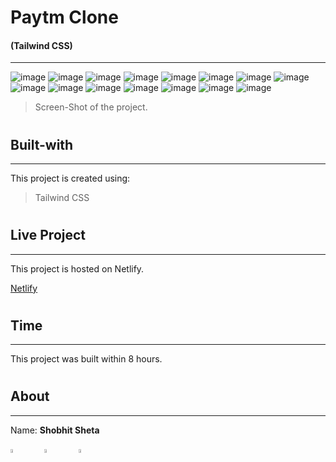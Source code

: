 # Paytm Clone

#### (Tailwind CSS)
---


![image](./Screenshot/screen-shot1.png)
![image](./Screenshot/screen-shot2.png)
![image](./Screenshot/screen-shot3.png)
![image](./Screenshot/screen-shot4.png)
![image](./Screenshot/screen-shot5.png)
![image](./Screenshot/screen-shot6.png)
![image](./Screenshot/screen-shot7.png)
![image](./Screenshot/screen-shot8.png)
![image](./Screenshot/screen-shot9.png)
![image](./Screenshot/screen-shot10.png)
![image](./Screenshot/screen-shot11.png)
![image](./Screenshot/screen-shot12.png)
![image](./Screenshot/screen-shot13.png)
![image](./Screenshot/screen-shot14.png)
![image](./Screenshot/screen-shot15.png)


> Screen-Shot of the project.

#

## Built-with
---

This project is created using:

 > Tailwind CSS

#

## Live Project
---

This project is hosted on Netlify.

[Netlify](https://shobhits-cloneforeducation.netlify.app/)

#

## Time
---

This project was built within 8 hours.

#

## About
---

Name: **Shobhit Sheta**

<a href="https://www.linkedin.com/in/shobhit-sheta-572b16209/" rel="some text"><img src="./readme/linkedin-svgrepo-com.svg" alt="" style="width: 4%;margin-right: 6%"></a> <a href="https://github.com/shobhit-sheta/pytm-clone" rel="some text"><img src="./readme/github-svgrepo-com.svg" alt="" style="width: 4%;margin-right: 6%"></a> <a href="https://shobhitsheta.hashnode.dev/" rel="some text"><img src="./readme/hashnode-icon-svgrepo-com.svg" alt="" style="width: 4%"></a>